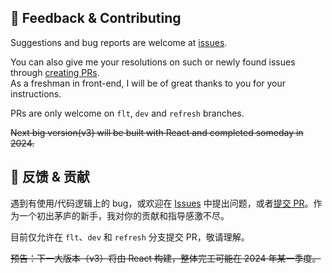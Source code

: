 ## 🐛 Feedback & Contributing
Suggestions and bug reports are welcome at [issues](https://github.com/crrashh1542/crash-homepage/issues).  
  
You can also give me your resolutions on such or newly found issues through [creating PRs](https://github.com/crrashh1542/crash-homepage/pulls).   
As a freshman in front-end, I will be of great thanks to you for your instructions.  
  
PRs are only welcome on `flt`, `dev` and `refresh` branches.  
  
~~Next big version(v3) will be built with React and completed someday in 2024.~~

## 🐛 反馈 & 贡献
遇到有使用/代码逻辑上的 bug，或欢迎在 [Issues](https://github.com/crrashh1542/crash-homepage/issues) 中提出问题，或者[提交 PR](https://github.com/crrashh1542/crash-homepage/pulls)。作为一个初出茅庐的新手，我对你的贡献和指导感激不尽。
  
目前仅允许在 `flt`、`dev` 和 `refresh` 分支提交 PR，敬请理解。  
  
~~预告：下一大版本（v3）将由 React 构建，整体完工可能在 2024 年某一季度。~~
